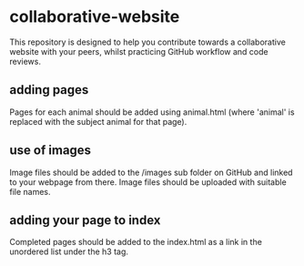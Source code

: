 # collaborative-website
This repository is designed to help you contribute towards a collaborative website with your peers, whilst practicing GitHub workflow and code reviews.

## adding pages
Pages for each animal should be added using animal.html (where 'animal' is replaced with the subject animal for that page). 

## use of images
Image files should be added to the /images sub folder on GitHub and linked to your webpage from there. Image files should be uploaded with suitable file names.

## adding your page to index
Completed pages should be added to the index.html as a link in the unordered list under the h3 tag.